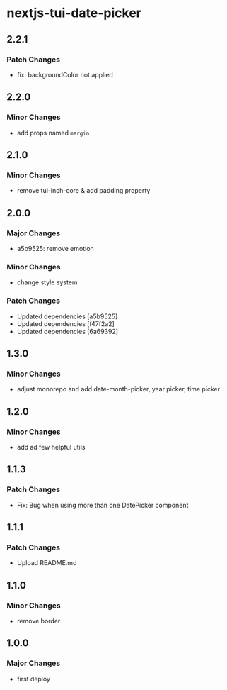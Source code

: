 # nextjs-tui-date-picker

## 2.2.1

### Patch Changes

- fix: backgroundColor not applied

## 2.2.0

### Minor Changes

- add props named `margin`

## 2.1.0

### Minor Changes

- remove tui-inch-core & add padding property

## 2.0.0

### Major Changes

- a5b9525: remove emotion

### Minor Changes

- change style system

### Patch Changes

- Updated dependencies [a5b9525]
- Updated dependencies [f47f2a2]
- Updated dependencies [6a69392]

## 1.3.0

### Minor Changes

- adjust monorepo and add date-month-picker, year picker, time picker

## 1.2.0

### Minor Changes

- add ad few helpful utils

## 1.1.3

### Patch Changes

- Fix: Bug when using more than one DatePicker component

## 1.1.1

### Patch Changes

- Upload README.md

## 1.1.0

### Minor Changes

- remove border

## 1.0.0

### Major Changes

- first deploy
